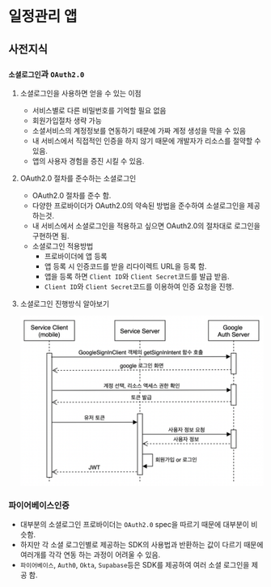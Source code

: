 # 일정관리 앱

## 사전지식

### `소셜로그인`과 `OAuth2.0`

1. 소셜로그인을 사용하면 얻을 수 있는 이점

    - 서비스별로 다른 비밀번호를 기억할 필요 없음
    - 회원가입절차 생략 가능
    - 소셜서비스의 계정정보를 연동하기 때문에 가짜 계정 생성을 막을 수 있음
    - 내 서비스에서 직접적인 인증을 하지 않기 때문에 개발자가 리소스를 절약할 수 있음.
    - 앱의 사용자 경험을 증진 시킬 수 있음.

2. OAuth2.0 절차를 준수하는 소셜로그인

    - OAuth2.0 절차를 준수 함.
    - 다양한 프로바이더가 OAuth2.0의 약속된 방법을 준수하여 소셜로그인을 제공 하는것.
    - 내 서비스에서 소셜로그인을 적용하고 싶으면 OAuth2.0의 절차대로 로그인을 구현하면 됨.
    - 소셜로그인 적용방법
      - 프로바이더에 앱 등록
      - 앱 등록 시 인증코드를 받을 리다이렉트 URL을 등록 함.
      - 앱을 등록 하면 `Client ID`와 `Client Secret`코드를 발급 받음.
      - `Client ID`와 `Client Secret`코드를 이용하여 인증 요청을 진행.

3. 소셜로그인 진행방식 알아보기

    ![alt text](image.png)

### 파이어베이스인증

- 대부분의 소셜로그인 프로바이더는 `OAuth2.0` spec을 따르기 때문에 대부분이 비슷함.
- 하지만 각 소셜 로그인별로 제공하는 SDK의 사용법과 반환하는 값이 다르기 때문에 여러개를 각각 연동 하는 과정이 어려울 수 있음.
- `파이어베이스`, `Auth0`, `Okta`, `Supabase`등은 SDK를 제공하여 여러 소셜 로그인을 제공 함.

